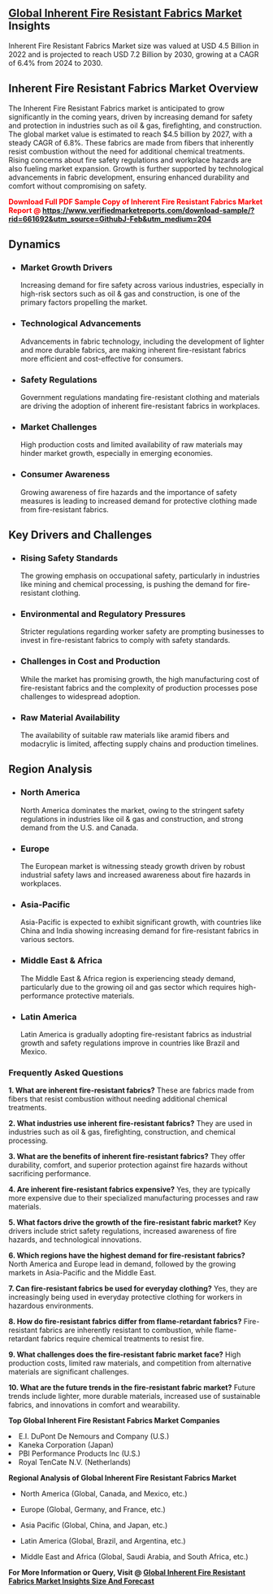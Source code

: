 <h2><a href="https://www.verifiedmarketreports.com/download-sample/?rid=661692&amp;utm_source=GithubJ&amp;utm_medium=204" target="_blank">Global Inherent Fire Resistant Fabrics Market</a> Insights</h2><p>Inherent Fire Resistant Fabrics Market size was valued at USD 4.5 Billion in 2022 and is projected to reach USD 7.2 Billion by 2030, growing at a CAGR of 6.4% from 2024 to 2030.</p><p> <h2>Inherent Fire Resistant Fabrics Market Overview</h2> <p>The Inherent Fire Resistant Fabrics market is anticipated to grow significantly in the coming years, driven by increasing demand for safety and protection in industries such as oil & gas, firefighting, and construction. The global market value is estimated to reach $4.5 billion by 2027, with a steady CAGR of 6.8%. These fabrics are made from fibers that inherently resist combustion without the need for additional chemical treatments. Rising concerns about fire safety regulations and workplace hazards are also fueling market expansion. Growth is further supported by technological advancements in fabric development, ensuring enhanced durability and comfort without compromising on safety.</p> <p><strong><p><span class=""><span style="color: #ff0000;"><strong>Download Full PDF Sample Copy of Inherent Fire Resistant Fabrics Market Report</strong> @ </span><a href="https://www.verifiedmarketreports.com/download-sample/?rid=661692&amp;utm_source=GithubJ-Feb&amp;utm_medium=204" target="_blank">https://www.verifiedmarketreports.com/download-sample/?rid=661692&amp;utm_source=GithubJ-Feb&amp;utm_medium=204</a></span></p></strong></p> <h2>Dynamics</h2> <ul> <li><h3>Market Growth Drivers</h3> Increasing demand for fire safety across various industries, especially in high-risk sectors such as oil & gas and construction, is one of the primary factors propelling the market.</li> <li><h3>Technological Advancements</h3> Advancements in fabric technology, including the development of lighter and more durable fabrics, are making inherent fire-resistant fabrics more efficient and cost-effective for consumers.</li> <li><h3>Safety Regulations</h3> Government regulations mandating fire-resistant clothing and materials are driving the adoption of inherent fire-resistant fabrics in workplaces.</li> <li><h3>Market Challenges</h3> High production costs and limited availability of raw materials may hinder market growth, especially in emerging economies.</li> <li><h3>Consumer Awareness</h3> Growing awareness of fire hazards and the importance of safety measures is leading to increased demand for protective clothing made from fire-resistant fabrics.</li> </ul> <h2>Key Drivers and Challenges</h2> <ul> <li><h3>Rising Safety Standards</h3> The growing emphasis on occupational safety, particularly in industries like mining and chemical processing, is pushing the demand for fire-resistant clothing.</li> <li><h3>Environmental and Regulatory Pressures</h3> Stricter regulations regarding worker safety are prompting businesses to invest in fire-resistant fabrics to comply with safety standards.</li> <li><h3>Challenges in Cost and Production</h3> While the market has promising growth, the high manufacturing cost of fire-resistant fabrics and the complexity of production processes pose challenges to widespread adoption.</li> <li><h3>Raw Material Availability</h3> The availability of suitable raw materials like aramid fibers and modacrylic is limited, affecting supply chains and production timelines.</li> </ul> <h2>Region Analysis</h2> <ul> <li><h3>North America</h3> North America dominates the market, owing to the stringent safety regulations in industries like oil & gas and construction, and strong demand from the U.S. and Canada.</li> <li><h3>Europe</h3> The European market is witnessing steady growth driven by robust industrial safety laws and increased awareness about fire hazards in workplaces.</li> <li><h3>Asia-Pacific</h3> Asia-Pacific is expected to exhibit significant growth, with countries like China and India showing increasing demand for fire-resistant fabrics in various sectors.</li> <li><h3>Middle East & Africa</h3> The Middle East & Africa region is experiencing steady demand, particularly due to the growing oil and gas sector which requires high-performance protective materials.</li> <li><h3>Latin America</h3> Latin America is gradually adopting fire-resistant fabrics as industrial growth and safety regulations improve in countries like Brazil and Mexico.</li> </ul> <h3>Frequently Asked Questions</h3> <p><strong>1. What are inherent fire-resistant fabrics?</strong> These are fabrics made from fibers that resist combustion without needing additional chemical treatments.</p> <p><strong>2. What industries use inherent fire-resistant fabrics?</strong> They are used in industries such as oil & gas, firefighting, construction, and chemical processing.</p> <p><strong>3. What are the benefits of inherent fire-resistant fabrics?</strong> They offer durability, comfort, and superior protection against fire hazards without sacrificing performance.</p> <p><strong>4. Are inherent fire-resistant fabrics expensive?</strong> Yes, they are typically more expensive due to their specialized manufacturing processes and raw materials.</p> <p><strong>5. What factors drive the growth of the fire-resistant fabric market?</strong> Key drivers include strict safety regulations, increased awareness of fire hazards, and technological innovations.</p> <p><strong>6. Which regions have the highest demand for fire-resistant fabrics?</strong> North America and Europe lead in demand, followed by the growing markets in Asia-Pacific and the Middle East.</p> <p><strong>7. Can fire-resistant fabrics be used for everyday clothing?</strong> Yes, they are increasingly being used in everyday protective clothing for workers in hazardous environments.</p> <p><strong>8. How do fire-resistant fabrics differ from flame-retardant fabrics?</strong> Fire-resistant fabrics are inherently resistant to combustion, while flame-retardant fabrics require chemical treatments to resist fire.</p> <p><strong>9. What challenges does the fire-resistant fabric market face?</strong> High production costs, limited raw materials, and competition from alternative materials are significant challenges.</p> <p><strong>10. What are the future trends in the fire-resistant fabric market?</strong> Future trends include lighter, more durable materials, increased use of sustainable fabrics, and innovations in comfort and wearability.</p> </p><p><strong>Top Global Inherent Fire Resistant Fabrics Market Companies</strong></p><div data-test-id=""><p><li>E.I. DuPont De Nemours and Company (U.S.)</li><li> Kaneka Corporation (Japan)</li><li> PBI Performance Products Inc (U.S.)</li><li> Royal TenCate N.V. (Netherlands)</li></p><div><strong>Regional Analysis of&nbsp;Global Inherent Fire Resistant Fabrics Market</strong></div><ul><li dir="ltr"><p dir="ltr">North America&nbsp;(Global, Canada, and Mexico, etc.)</p></li><li dir="ltr"><p dir="ltr">Europe (Global, Germany, and France, etc.)</p></li><li dir="ltr"><p dir="ltr">Asia Pacific&nbsp;(Global, China, and Japan, etc.)</p></li><li dir="ltr"><p dir="ltr">Latin America&nbsp;(Global, Brazil, and Argentina, etc.)</p></li><li dir="ltr">Middle East and Africa&nbsp;(Global, Saudi Arabia, and South Africa, etc.)</li></ul><p><strong>For More Information or Query, Visit @&nbsp;</strong><strong><a href="https://www.verifiedmarketreports.com/product/inherent-fire-resistant-fabrics-market/?utm_source=GithubJ&amp;utm_medium=204" target="_blank">Global Inherent Fire Resistant Fabrics Market Insights Size And Forecast</a></strong></p></div>
